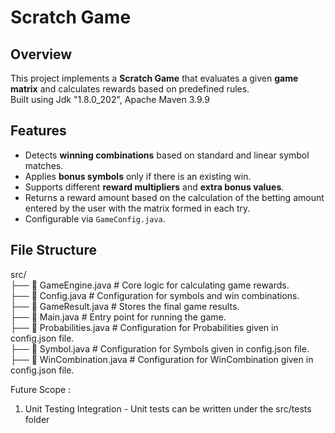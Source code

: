 # Scratch Game  

## Overview  
This project implements a **Scratch Game** that evaluates a given **game matrix** and calculates rewards based on predefined rules.  
Built using Jdk "1.8.0_202", Apache Maven 3.9.9

## Features  
- Detects **winning combinations** based on standard and linear symbol matches.  
- Applies **bonus symbols** only if there is an existing win.  
- Supports different **reward multipliers** and **extra bonus values**.  
- Returns a reward amount based on the calculation of the betting amount entered by the user with the matrix formed in each try.
- Configurable via `GameConfig.java`.  

## File Structure  

src/  
├── 📄 GameEngine.java # Core logic for calculating game rewards.  
├── 📄 Config.java # Configuration for symbols and win combinations.  
├── 📄 GameResult.java # Stores the final game results.  
├── 📄 Main.java # Entry point for running the game.  
├── 📄 Probabilities.java # Configuration for Probabilities given in config.json file.  
├── 📄 Symbol.java # Configuration for Symbols given in config.json file.  
├── 📄 WinCombination.java # Configuration for WinCombination given in config.json file.  


Future Scope : 
1. Unit Testing Integration - Unit tests can be written under the src/tests folder
